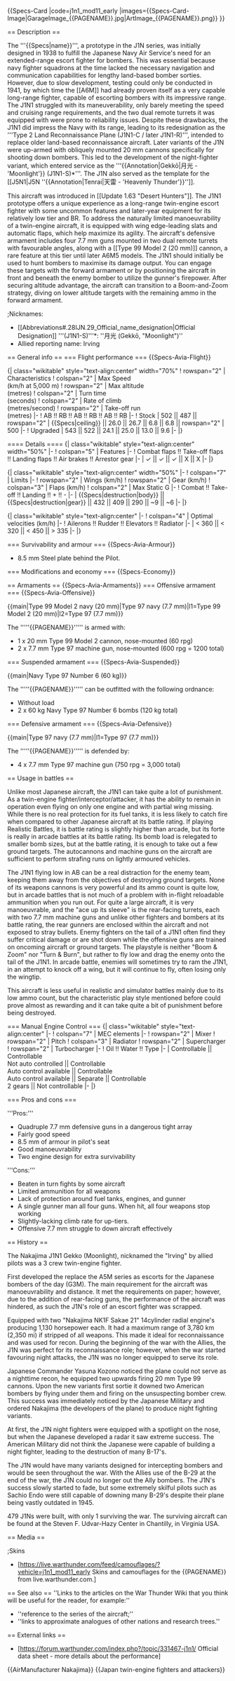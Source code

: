 {{Specs-Card
|code=j1n1_mod11_early
|images={{Specs-Card-Image|GarageImage_{{PAGENAME}}.jpg|ArtImage_{{PAGENAME}}.png}}
}}

== Description ==
<!-- ''In the description, the first part should be about the history of and the creation and combat usage of the aircraft, as well as its key features. In the second part, tell the reader about the aircraft in the game. Insert a screenshot of the vehicle, so that if the novice player does not remember the vehicle by name, he will immediately understand what kind of vehicle the article is talking about.'' -->
The '''{{Specs|name}}''', a prototype in the J1N series, was initially designed in 1938 to fulfill the Japanese Navy Air Service's need for an extended-range escort fighter for bombers. This was essential because navy fighter squadrons at the time lacked the necessary navigation and communication capabilities for lengthy land-based bomber sorties. However, due to slow development, testing could only be conducted in 1941, by which time the [[A6M]] had already proven itself as a very capable long-range fighter, capable of escorting bombers with its impressive range. The J1N1 struggled with its maneuverability, only barely meeting the speed and cruising range requirements, and the two dual remote turrets it was equipped with were prone to reliability issues. Despite these drawbacks, the J1N1 did impress the Navy with its range, leading to its redesignation as the '''Type 2 Land Reconnaissance Plane (J1N1-C / later J1N1-R)''', intended to replace older land-based reconnaissance aircraft. Later variants of the J1N were up-armed with obliquely mounted 20 mm cannons specifically for shooting down bombers. This led to the development of the night-fighter variant, which entered service as the '''{{Annotation|Gekkō|月光 - 'Moonlight'}} (J1N1-S)*'''. The J1N also served as the template for the [[J5N1|J5N ''{{Annotation|Tenrai|天雷 - 'Heavenly Thunder'}}'']].

This aircraft was introduced in [[Update 1.63 "Desert Hunters"]]. The J1N1 prototype offers a unique experience as a long-range twin-engine escort fighter with some uncommon features and later-year equipment for its relatively low tier and BR. To address the naturally limited manoeuvrability of a twin-engine aircraft, it is equipped with wing edge-leading slats and automatic flaps, which help maximize its agility. The aircraft's defensive armament includes four 7.7 mm guns mounted in two dual remote turrets with favourable angles, along with a [[Type 99 Model 2 (20 mm)]] cannon, a rare feature at this tier until later A6M5 models. The J1N1 should initially be used to hunt bombers to maximise its damage output. You can engage these targets with the forward armament or by positioning the aircraft in front and beneath the enemy bomber to utilize the gunner's firepower. After securing altitude advantage, the aircraft can transition to a Boom-and-Zoom strategy, diving on lower altitude targets with the remaining ammo in the forward armament.

;Nicknames:
* [[Abbreviations#.28IJN.29_Official_name_designation|Official Designation]] '''(J1N1-S)'''*: ''月光 (Gekkō, "Moonlight")''
* Allied reporting name: Irving

== General info ==
=== Flight performance ===
{{Specs-Avia-Flight}}
<!-- ''Describe how the aircraft behaves in the air. Speed, manoeuvrability, acceleration and allowable loads - these are the most important characteristics of the vehicle.'' -->

{| class="wikitable" style="text-align:center" width="70%"
! rowspan="2" | Characteristics
! colspan="2" | Max Speed<br>(km/h at 5,000 m)
! rowspan="2" | Max altitude<br>(metres)
! colspan="2" | Turn time<br>(seconds)
! colspan="2" | Rate of climb<br>(metres/second)
! rowspan="2" | Take-off run<br>(metres)
|-
! AB !! RB !! AB !! RB !! AB !! RB
|-
! Stock
| 502 || 487 || rowspan="2" | {{Specs|ceiling}} || 26.0 || 26.7 || 6.8 || 6.8 || rowspan="2" | 500
|-
! Upgraded
| 543 || 522 || 24.1 || 25.0 || 13.0 || 9.6
|-
|}

==== Details ====
{| class="wikitable" style="text-align:center" width="50%"
|-
! colspan="5" | Features
|-
! Combat flaps !! Take-off flaps !! Landing flaps !! Air brakes !! Arrestor gear
|-
| ✓ || ✓ || ✓ || X || X     <!-- ✓ -->
|-
|}

{| class="wikitable" style="text-align:center" width="50%"
|-
! colspan="7" | Limits
|-
! rowspan="2" | Wings (km/h)
! rowspan="2" | Gear (km/h)
! colspan="3" | Flaps (km/h)
! colspan="2" | Max Static G
|-
! Combat !! Take-off !! Landing !! + !! -
|-
| {{Specs|destruction|body}} || {{Specs|destruction|gear}} || 432 || 409 || 290 || ~9 || ~6
|-
|}

{| class="wikitable" style="text-align:center"
|-
! colspan="4" | Optimal velocities (km/h)
|-
! Ailerons !! Rudder !! Elevators !! Radiator
|-
| < 360 || < 320 || < 450 || > 335
|-
|}

=== Survivability and armour ===
{{Specs-Avia-Armour}}
<!-- ''Examine the survivability of the aircraft. Note how vulnerable the structure is and how secure the pilot is, whether the fuel tanks are armoured, etc. Describe the armour, if there is any, and also mention the vulnerability of other critical aircraft systems.'' -->

* 8.5 mm Steel plate behind the Pilot.

=== Modifications and economy ===
{{Specs-Economy}}

== Armaments ==
{{Specs-Avia-Armaments}}
=== Offensive armament ===
{{Specs-Avia-Offensive}}
<!-- ''Describe the offensive armament of the aircraft, if any. Describe how effective the cannons and machine guns are in a battle, and also what belts or drums are better to use. If there is no offensive weaponry, delete this subsection.'' -->
{{main|Type 99 Model 2 navy (20 mm)|Type 97 navy (7.7 mm)|l1=Type 99 Model 2 (20 mm)|l2=Type 97 (7.7 mm)}}

The '''''{{PAGENAME}}''''' is armed with:

* 1 x 20 mm Type 99 Model 2 cannon, nose-mounted (60 rpg)
* 2 х 7.7 mm Type 97 machine gun, nose-mounted (600 rpg = 1200 total)

=== Suspended armament ===
{{Specs-Avia-Suspended}}
<!-- ''Describe the aircraft's suspended armament: additional cannons under the wings, bombs, rockets and torpedoes. This section is especially important for bombers and attackers. If there is no suspended weaponry remove this subsection.'' -->
{{main|Navy Type 97 Number 6 (60 kg)}}

The '''''{{PAGENAME}}''''' can be outfitted with the following ordnance:

* Without load
* 2 x 60 kg Navy Type 97 Number 6 bombs (120 kg total)

=== Defensive armament ===
{{Specs-Avia-Defensive}}
<!-- ''Defensive armament with turret machine guns or cannons, crewed by gunners. Examine the number of gunners and what belts or drums are better to use. If defensive weaponry is not available, remove this subsection.'' -->
{{main|Type 97 navy (7.7 mm)|l1=Type 97 (7.7 mm)}}

The '''''{{PAGENAME}}''''' is defended by:

* 4 x 7.7 mm Type 97 machine gun (750 rpg = 3,000 total)

== Usage in battles ==
<!-- ''Describe the tactics of playing in the aircraft, the features of using aircraft in a team and advice on tactics. Refrain from creating a "guide" - do not impose a single point of view, but instead, give the reader food for thought. Examine the most dangerous enemies and give recommendations on fighting them. If necessary, note the specifics of the game in different modes (AB, RB, SB).'' -->
Unlike most Japanese aircraft, the J1N1 can take quite a lot of punishment. As a twin-engine fighter/interceptor/attacker, it has the ability to remain in operation even flying on only one engine and with partial wing missing. While there is no real protection for its fuel tanks, it is less likely to catch fire when compared to other Japanese aircraft at its battle rating. If playing Realistic Battles, it is battle rating is slightly higher than arcade, but its forte is really in arcade battles at its battle rating. Its bomb load is relegated to smaller bomb sizes, but at the battle rating, it is enough to take out a few ground targets. The autocannons and machine guns on the aircraft are sufficient to perform strafing runs on lightly armoured vehicles.

The J1N1 flying low in AB can be a real distraction for the enemy team, keeping them away from the objectives of destroying ground targets. None of its weapons cannons is very powerful and its ammo count is quite low, but in arcade battles that is not much of a problem with in-flight reloadable ammunition when you run out. For quite a large aircraft, it is very manoeuvrable, and the "ace up its sleeve" is the rear-facing turrets, each with two 7.7 mm machine guns and unlike other fighters and bombers at its battle rating, the rear gunners are enclosed within the aircraft and not exposed to stray bullets. Enemy fighters on the tail of a J1N1 often find they suffer critical damage or are shot down while the offensive guns are trained on oncoming aircraft or ground targets. The playstyle is neither "Boom & Zoom" nor "Turn & Burn", but rather to fly low and drag the enemy onto the tail of the J1N1. In arcade battle, enemies will sometimes try to ram the J1N1, in an attempt to knock off a wing, but it will continue to fly, often losing only the wingtip.

This aircraft is less useful in realistic and simulator battles mainly due to its low ammo count, but the characteristic play style mentioned before could prove almost as rewarding and it can take quite a bit of punishment before being destroyed.

=== Manual Engine Control ===
{| class="wikitable" style="text-align:center"
|-
! colspan="7" | MEC elements
|-
! rowspan="2" | Mixer
! rowspan="2" | Pitch
! colspan="3" | Radiator
! rowspan="2" | Supercharger
! rowspan="2" | Turbocharger
|-
! Oil !! Water !! Type
|-
| Controllable || Controllable<br>Not auto controlled || Controllable<br>Auto control available || Controllable<br>Auto control available || Separate || Controllable<br>2 gears || Not controllable
|-
|}

=== Pros and cons ===
<!-- ''Summarise and briefly evaluate the vehicle in terms of its characteristics and combat effectiveness. Mark its pros and cons in the bulleted list. Try not to use more than 6 points for each of the characteristics. Avoid using categorical definitions such as "bad", "good" and the like - use substitutions with softer forms such as "inadequate" and "effective".'' -->

'''Pros:'''

* Quadruple 7.7 mm defensive guns in a dangerous tight array
* Fairly good speed
* 8.5 mm of armour in pilot's seat
* Good manoeuvrability
* Two engine design for extra survivability

'''Cons:'''

* Beaten in turn fights by some aircraft
* Limited ammunition for all weapons
* Lack of protection around fuel tanks, engines, and gunner
* A single gunner man all four guns. When hit, all four weapons stop working
* Slightly-lacking climb rate for up-tiers.
* Offensive 7.7 mm struggle to down aircraft effectively

== History ==
<!-- ''Describe the history of the creation and combat usage of the aircraft in more detail than in the introduction. If the historical reference turns out to be too long, take it to a separate article, taking a link to the article about the vehicle and adding a block "/History" (example: <nowiki>https://wiki.warthunder.com/(Vehicle-name)/History</nowiki>) and add a link to it here using the <code>main</code> template. Be sure to reference text and sources by using <code><nowiki><ref></ref></nowiki></code>, as well as adding them at the end of the article with <code><nowiki><references /></nowiki></code>. This section may also include the vehicle's dev blog entry (if applicable) and the in-game encyclopedia description (under <code><nowiki>=== In-game description ===</nowiki></code>, also if applicable).'' -->

The Nakajima J1N1 Gekko (Moonlight), nicknamed the "Irving" by allied pilots was a 3 crew twin-engine fighter.

First developed the replace the A5M series as escorts for the Japanese bombers of the day (G3M). The main requirement for the aircraft was manoeuvrability and distance. It met the requirements on paper; however, due to the addition of rear-facing guns, the performance of the aircraft was hindered, as such the J1N's role of an escort fighter was scrapped.

Equipped with two "Nakajima NK1F Sakae 21" 14cylinder radial engine's producing 1,130 horsepower each. It had a maximum range of 3,780 km (2,350 mi) if stripped of all weapons. This made it ideal for reconnaissance and was used for recon. During the beginning of the war with the Allies, the J1N was perfect for its reconnaissance role; however, when the war started favouring night attacks, the J1N was no longer equipped to serve its role.

Japanese Commander Yasuna Kozono noticed the plane could not serve as a nighttime recon, he equipped two upwards firing 20 mm Type 99 cannons. Upon the new variants first sortie it downed two American bombers by flying under them and firing on the unsuspecting bomber crew. This success was immediately noticed by the Japanese Military and ordered Nakajima (the developers of the plane) to produce night fighting variants.

At first, the J1N night fighters were equipped with a spotlight on the nose, but when the Japanese developed a radar it saw extreme success. The American Military did not think the Japanese were capable of building a night fighter, leading to the destruction of many B-17's.

The J1N would have many variants designed for intercepting bombers and would be seen throughout the war. With the Allies use of the B-29 at the end of the war, the J1N could no longer out the Ally bombers. The J1N's success slowly started to fade, but some extremely skilful pilots such as Sachio Endo were still capable of downing many B-29's despite their plane being vastly outdated in 1945.

479 J1Ns were built, with only 1 surviving the war. The surviving aircraft can be found at the Steven F. Udvar-Hazy Center in Chantilly, in Virginia USA.

== Media ==
<!-- ''Excellent additions to the article would be video guides, screenshots from the game, and photos.'' -->

;Skins
* [https://live.warthunder.com/feed/camouflages/?vehicle=j1n1_mod11_early Skins and camouflages for the {{PAGENAME}} from live.warthunder.com.]

== See also ==
''Links to the articles on the War Thunder Wiki that you think will be useful for the reader, for example:''
* ''reference to the series of the aircraft;''
* ''links to approximate analogues of other nations and research trees.''

== External links ==
<!-- ''Paste links to sources and external resources, such as:''
* ''topic on the official game forum;''
* ''other literature.'' -->

* [https://forum.warthunder.com/index.php?/topic/331467-j1n1/ Official data sheet - more details about the performance]

{{AirManufacturer Nakajima}}
{{Japan twin-engine fighters and attackers}}